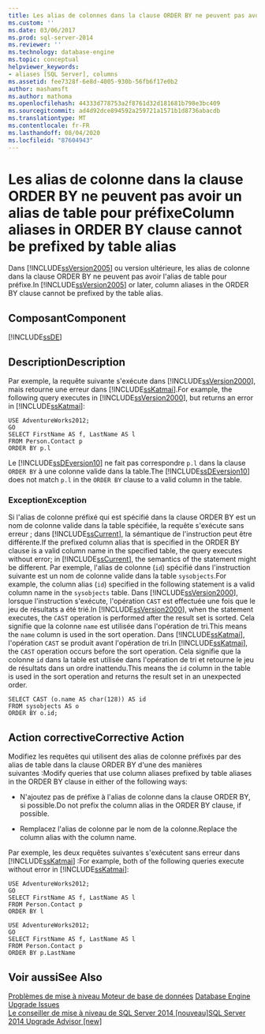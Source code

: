 ```yaml
---
title: Les alias de colonnes dans la clause ORDER BY ne peuvent pas avoir pour préfixe l’alias de table | Microsoft Docs
ms.custom: ''
ms.date: 03/06/2017
ms.prod: sql-server-2014
ms.reviewer: ''
ms.technology: database-engine
ms.topic: conceptual
helpviewer_keywords:
- aliases [SQL Server], columns
ms.assetid: fee7328f-6e8d-4005-930b-56fb6f17e0b2
author: mashamsft
ms.author: mathoma
ms.openlocfilehash: 44333d778753a2f8761d32d181681b798e3bc409
ms.sourcegitcommit: ad4d92dce894592a259721a1571b1d8736abacdb
ms.translationtype: MT
ms.contentlocale: fr-FR
ms.lasthandoff: 08/04/2020
ms.locfileid: "87604943"
---
```

# <a name="column-aliases-in-order-by-clause-cannot-be-prefixed-by-table-alias"></a><span data-ttu-id="8bdb2-102">Les alias de colonne dans la clause ORDER BY ne peuvent pas avoir un alias de table pour préfixe</span><span class="sxs-lookup"><span data-stu-id="8bdb2-102">Column aliases in ORDER BY clause cannot be prefixed by table alias</span></span>
  <span data-ttu-id="8bdb2-103">Dans [!INCLUDE[ssVersion2005](../../includes/ssversion2005-md.md)] ou version ultérieure, les alias de colonne dans la clause ORDER BY ne peuvent pas avoir l'alias de table pour préfixe.</span><span class="sxs-lookup"><span data-stu-id="8bdb2-103">In [!INCLUDE[ssVersion2005](../../includes/ssversion2005-md.md)] or later, column aliases in the ORDER BY clause cannot be prefixed by the table alias.</span></span>  
  
## <a name="component"></a><span data-ttu-id="8bdb2-104">Composant</span><span class="sxs-lookup"><span data-stu-id="8bdb2-104">Component</span></span>  
 [!INCLUDE[ssDE](../../includes/ssde-md.md)]  
  
## <a name="description"></a><span data-ttu-id="8bdb2-105">Description</span><span class="sxs-lookup"><span data-stu-id="8bdb2-105">Description</span></span>  
 <span data-ttu-id="8bdb2-106">Par exemple, la requête suivante s'exécute dans [!INCLUDE[ssVersion2000](../../includes/ssversion2000-md.md)], mais retourne une erreur dans [!INCLUDE[ssKatmai](../../includes/sskatmai-md.md)].</span><span class="sxs-lookup"><span data-stu-id="8bdb2-106">For example, the following query executes in [!INCLUDE[ssVersion2000](../../includes/ssversion2000-md.md)], but returns an error in [!INCLUDE[ssKatmai](../../includes/sskatmai-md.md)]:</span></span>  
  
```  
USE AdventureWorks2012;  
GO  
SELECT FirstName AS f, LastName AS l  
FROM Person.Contact p  
ORDER BY p.l  
```  
  
 <span data-ttu-id="8bdb2-107">Le [!INCLUDE[ssDEversion10](../../includes/ssdeversion10-md.md)] ne fait pas correspondre `p.l` dans la clause `ORDER BY` à une colonne valide dans la table.</span><span class="sxs-lookup"><span data-stu-id="8bdb2-107">The [!INCLUDE[ssDEversion10](../../includes/ssdeversion10-md.md)] does not match `p.l` in the `ORDER BY` clause to a valid column in the table.</span></span>  
  
### <a name="exception"></a><span data-ttu-id="8bdb2-108">Exception</span><span class="sxs-lookup"><span data-stu-id="8bdb2-108">Exception</span></span>  
 <span data-ttu-id="8bdb2-109">Si l'alias de colonne préfixé qui est spécifié dans la clause ORDER BY est un nom de colonne valide dans la table spécifiée, la requête s'exécute sans erreur ; dans [!INCLUDE[ssCurrent](../../includes/sscurrent-md.md)], la sémantique de l'instruction peut être différente.</span><span class="sxs-lookup"><span data-stu-id="8bdb2-109">If the prefixed column alias that is specified in the ORDER BY clause is a valid column name in the specified table, the query executes without error; in [!INCLUDE[ssCurrent](../../includes/sscurrent-md.md)], the semantics of the statement might be different.</span></span> <span data-ttu-id="8bdb2-110">Par exemple, l'alias de colonne (`id`) spécifié dans l'instruction suivante est un nom de colonne valide dans la table `sysobjects`.</span><span class="sxs-lookup"><span data-stu-id="8bdb2-110">For example, the column alias (`id`) specified in the following statement is a valid column name in the `sysobjects` table.</span></span> <span data-ttu-id="8bdb2-111">Dans [!INCLUDE[ssVersion2000](../../includes/ssversion2000-md.md)], lorsque l'instruction s'exécute, l'opération `CAST` est effectuée une fois que le jeu de résultats a été trié.</span><span class="sxs-lookup"><span data-stu-id="8bdb2-111">In [!INCLUDE[ssVersion2000](../../includes/ssversion2000-md.md)], when the statement executes, the `CAST` operation is performed after the result set is sorted.</span></span> <span data-ttu-id="8bdb2-112">Cela signifie que la colonne `name` est utilisée dans l'opération de tri.</span><span class="sxs-lookup"><span data-stu-id="8bdb2-112">This means the `name` column is used in the sort operation.</span></span> <span data-ttu-id="8bdb2-113">Dans [!INCLUDE[ssKatmai](../../includes/sskatmai-md.md)], l'opération `CAST` se produit avant l'opération de tri.</span><span class="sxs-lookup"><span data-stu-id="8bdb2-113">In [!INCLUDE[ssKatmai](../../includes/sskatmai-md.md)], the `CAST` operation occurs before the sort operation.</span></span> <span data-ttu-id="8bdb2-114">Cela signifie que la colonne `id` dans la table est utilisée dans l'opération de tri et retourne le jeu de résultats dans un ordre inattendu.</span><span class="sxs-lookup"><span data-stu-id="8bdb2-114">This means the `id` column in the table is used in the sort operation and returns the result set in an unexpected order.</span></span>  
  
```  
SELECT CAST (o.name AS char(128)) AS id  
FROM sysobjects AS o  
ORDER BY o.id;  
```  
  
## <a name="corrective-action"></a><span data-ttu-id="8bdb2-115">Action corrective</span><span class="sxs-lookup"><span data-stu-id="8bdb2-115">Corrective Action</span></span>  
 <span data-ttu-id="8bdb2-116">Modifiez les requêtes qui utilisent des alias de colonne préfixés par des alias de table dans la clause ORDER BY d'une des manières suivantes :</span><span class="sxs-lookup"><span data-stu-id="8bdb2-116">Modify queries that use column aliases prefixed by table aliases in the ORDER BY clause in either of the following ways:</span></span>  
  
-   <span data-ttu-id="8bdb2-117">N'ajoutez pas de préfixe à l'alias de colonne dans la clause ORDER BY, si possible.</span><span class="sxs-lookup"><span data-stu-id="8bdb2-117">Do not prefix the column alias in the ORDER BY clause, if possible.</span></span>  
  
-   <span data-ttu-id="8bdb2-118">Remplacez l'alias de colonne par le nom de la colonne.</span><span class="sxs-lookup"><span data-stu-id="8bdb2-118">Replace the column alias with the column name.</span></span>  
  
 <span data-ttu-id="8bdb2-119">Par exemple, les deux requêtes suivantes s'exécutent sans erreur dans [!INCLUDE[ssKatmai](../../includes/sskatmai-md.md)] :</span><span class="sxs-lookup"><span data-stu-id="8bdb2-119">For example, both of the following queries execute without error in [!INCLUDE[ssKatmai](../../includes/sskatmai-md.md)]:</span></span>  
  
```  
USE AdventureWorks2012;  
GO  
SELECT FirstName AS f, LastName AS l  
FROM Person.Contact p  
ORDER BY l  
  
USE AdventureWorks2012;  
GO  
SELECT FirstName AS f, LastName AS l  
FROM Person.Contact p  
ORDER BY p.LastName  
```  
  
## <a name="see-also"></a><span data-ttu-id="8bdb2-120">Voir aussi</span><span class="sxs-lookup"><span data-stu-id="8bdb2-120">See Also</span></span>  
 <span data-ttu-id="8bdb2-121">[Problèmes de mise à niveau Moteur de base de données](../../../2014/sql-server/install/database-engine-upgrade-issues.md) </span><span class="sxs-lookup"><span data-stu-id="8bdb2-121">[Database Engine Upgrade Issues](../../../2014/sql-server/install/database-engine-upgrade-issues.md) </span></span>  
 [<span data-ttu-id="8bdb2-122">Le conseiller de mise à niveau de SQL Server 2014 &#91;nouveau&#93;</span><span class="sxs-lookup"><span data-stu-id="8bdb2-122">SQL Server 2014 Upgrade Advisor &#91;new&#93;</span></span>](sql-server-2014-upgrade-advisor.md)  
  
  
